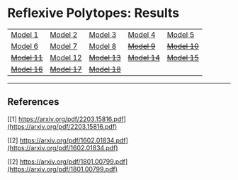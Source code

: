# Reflexive Polytopes: Results #
|   |   |   |   |   |
|---|---|---|---|---|
[Model 1](https://github.com/mcarc011/Results/tree/master/figs/model1)|[Model 2](https://github.com/mcarc011/Results/tree/master/figs/model2)|[Model 3](https://github.com/mcarc011/Results/tree/master/figs/model3)|[Model 4](https://github.com/mcarc011/Results/tree/master/figs/model4)|[Model 5](https://github.com/mcarc011/Results/tree/master/figs/model5)|
[Model 6](https://github.com/mcarc011/Results/tree/master/figs/model6)|[Model 7](https://github.com/mcarc011/Results/tree/master/figs/model7)|[Model 8](https://github.com/mcarc011/Results/tree/master/figs/model8)|~~[Model 9](https://github.com/mcarc011/Results/tree/master/figs/model9)~~|~~[Model 10](https://github.com/mcarc011/Results/tree/master/figs/model10)~~|
~~[Model 11](https://github.com/mcarc011/Results/tree/master/figs/model11)~~|[Model 12](https://github.com/mcarc011/Results/tree/master/figs/model12)|~~[Model 13](https://github.com/mcarc011/Results/tree/master/figs/model13)~~|~~[Model 14](https://github.com/mcarc011/Results/tree/master/figs/model14)~~|~~[Model 15](https://github.com/mcarc011/Results/tree/master/figs/model15)~~|
~~[Model 16](https://github.com/mcarc011/Results/tree/master/figs/model16)~~|~~[Model 17](https://github.com/mcarc011/Results/tree/master/figs/model17)~~|~~[Model 18](https://github.com/mcarc011/Results/tree/master/figs/model18)~~


----
## References ##
[[1] https://arxiv.org/pdf/2203.15816.pdf](https://arxiv.org/pdf/2203.15816.pdf)

[[2] https://arxiv.org/pdf/1602.01834.pdf](https://arxiv.org/pdf/1602.01834.pdf)

[[2] https://arxiv.org/pdf/1801.00799.pdf](https://arxiv.org/pdf/1801.00799.pdf)
